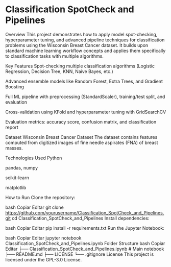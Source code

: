 # Classification SpotCheck and Pipelines
Overview
This project demonstrates how to apply model spot-checking, hyperparameter tuning, and advanced pipeline techniques for classification problems using the Wisconsin Breast Cancer dataset. It builds upon standard machine learning workflow concepts and applies them specifically to classification tasks with multiple algorithms.

Key Features
Spot-checking multiple classification algorithms (Logistic Regression, Decision Tree, KNN, Naive Bayes, etc.)

Advanced ensemble models like Random Forest, Extra Trees, and Gradient Boosting

Full ML pipeline with preprocessing (StandardScaler), training/test split, and evaluation

Cross-validation using KFold and hyperparameter tuning with GridSearchCV

Evaluation metrics: accuracy score, confusion matrix, and classification report

Dataset
Wisconsin Breast Cancer Dataset
The dataset contains features computed from digitized images of fine needle aspirates (FNA) of breast masses.

Technologies Used
Python

pandas, numpy

scikit-learn

matplotlib

How to Run
Clone the repository:

bash
Copiar
Editar
git clone https://github.com/yourusername/Classification_SpotCheck_and_Pipelines.git
cd Classification_SpotCheck_and_Pipelines
Install dependencies:

bash
Copiar
Editar
pip install -r requirements.txt
Run the Jupyter Notebook:

bash
Copiar
Editar
jupyter notebook Classification_SpotCheck_and_Pipelines.ipynb
Folder Structure
bash
Copiar
Editar
├── Classification_SpotCheck_and_Pipelines.ipynb  # Main notebook
├── README.md
├── LICENSE
└── .gitignore
License
This project is licensed under the GPL-3.0 License.

